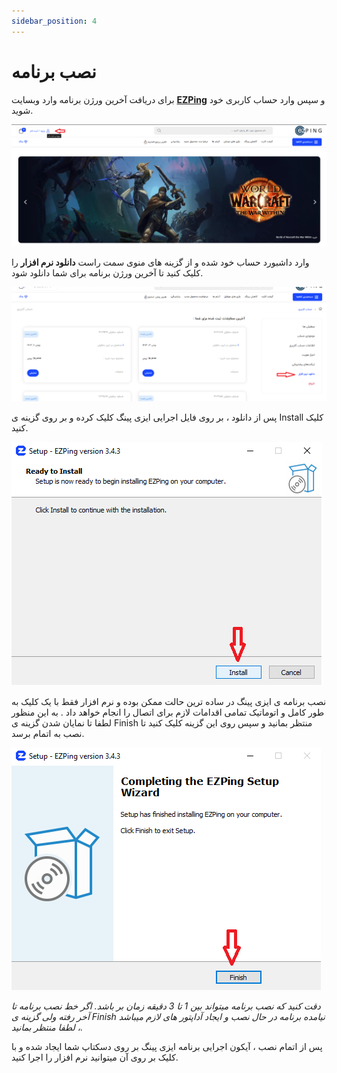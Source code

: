 ```yaml
---
sidebar_position: 4
---
```


# نصب برنامه


برای دریافت آخرین ورژن برنامه وارد وبسایت **[EZPing](http://ezping.ir/)** و سپس وارد حساب کاربری خود شوید.

![winver-run](./img/Login.png)


وارد داشبورد حساب خود شده و از گزینه های منوی سمت راست **دانلود نرم افزار** را کلیک کنید تا آخرین ورژن برنامه برای شما دانلود شود.

![winver-run](./img/Download-App.png)



پس از دانلود ، بر روی فایل اجرایی ایزی پینگ کلیک کرده و بر روی گزینه ی Install کلیک کنید.

![winver-run](./img/Click-On-Install.png)


نصب برنامه ی ایزی پینگ در ساده ترین حالت ممکن بوده و نرم افزار فقط با یک کلیک به طور کامل و اتوماتیک تمامی اقدامات لازم برای اتصال را انجام خواهد داد . به این منظور لطفا تا نمایان شدن گزینه ی Finish منتظر بمانید و سپس روی این گزینه کلیک کنید تا نصب به اتمام برسد.


![winver-run](./img/Finish-Install.png) 

_دقت کنید که نصب برنامه میتواند بین 1 تا 3 دقیقه زمان بر باشد. اگر خط نصب برنامه تا آخر رفته ولی گزینه ی Finish نیامده برنامه در حال نصب و ایجاد آداپتور های لازم میباشد ، لطفا منتظر بمانید._




پس از اتمام نصب ، آیکون اجرایی برنامه ایزی پینگ بر روی دسکتاپ شما ایجاد شده و با کلیک بر روی آن میتوانید نرم افزار را اجرا کنید.

